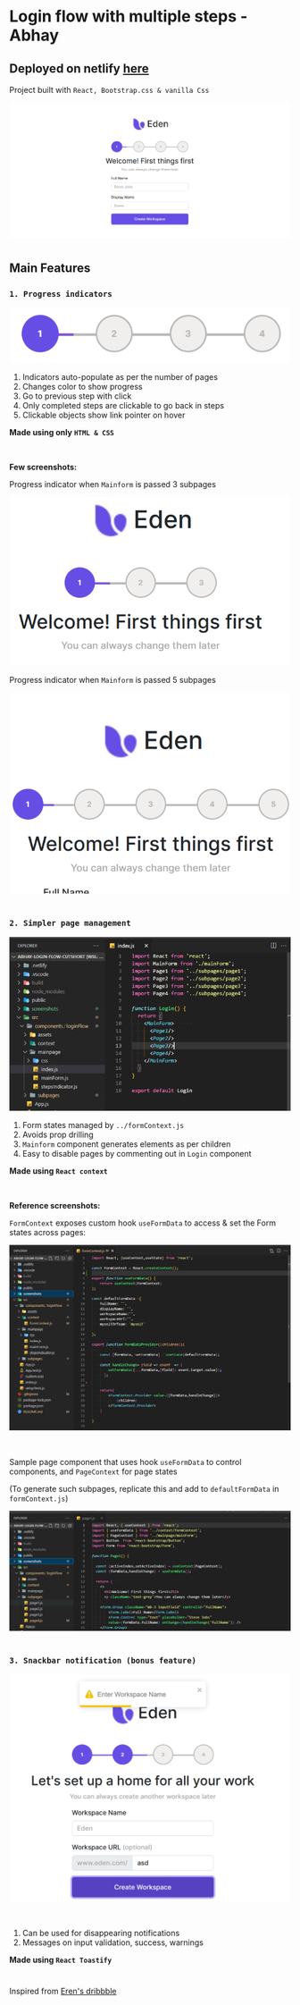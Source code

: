 # Login flow with multiple steps -Abhay

## Deployed on netlify [here](https://abhays-scalable-login-flow.netlify.app/)

Project built with `React, Bootstrap.css & vanilla Css`

![whole screen shot](screenshots/wholeapp.png)

#

## Main Features

### `1. Progress indicators`

![](screenshots/progressSm.png)

1. Indicators auto-populate as per the number of pages
2. Changes color to show progress
3. Go to previous step with click 
4. Only completed steps are clickable to go back in steps
5. Clickable objects show link pointer on hover

**Made using only `HTML & CSS`**

<br/>

**Few screenshots:**

Progress indicator when `Mainform` is passed 3 subpages

![](screenshots/whole3.png)

Progress indicator when `Mainform` is passed 5 subpages

![](screenshots/whole5.png)

#


### `2. Simpler page management`

![](screenshots/pagesSimplified.png)

1. Form states managed by `../formContext.js`
2. Avoids prop drilling
3. `Mainform` component generates elements as per children
4. Easy to disable pages by commenting out in `Login` component

**Made using  `React context`**

<br/>

**Reference screenshots:**



`FormContext` exposes custom hook `useFormData` to access & set the Form states across pages:

![](screenshots/customHook.png)

<br/>

Sample page component that uses hook `useFormData` to control components, and  `PageContext` for page states

(To generate such subpages, replicate this and add to `defaultFormData` in `formContext.js`)

![](screenshots/samplePage.png)

#


### `3. Snackbar notification (bonus feature)`

![](screenshots/Snackbar.png)

<br/>

1. Can be used for disappearing notifications
2. Messages on input validation, success, warnings

**Made using `React Toastify`**


#
Inspired from [Eren's dribbble](https://dribbble.com/shots/15669113-Onboarding-Exploration/attachments/7464145?mode=media)

